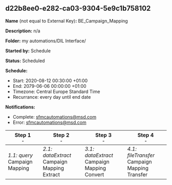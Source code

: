 ## d22b8ee0-e282-ca03-9304-5e9c1b758102

**Name** (not equal to External Key)**:** BE_Campaign_Mapping

**Description:** n/a

**Folder:** my automations/DIL Interface/

**Started by:** Schedule

**Status:** Scheduled

**Schedule:**

* Start: 2020-08-12 00:30:00 +01:00
* End: 2079-06-06 00:00:00 +01:00
* Timezone: Central Europe Standard Time
* Recurrance: every day until end date

**Notifications:**

* Complete: sfmcautomations@msd.com
* Error: sfmcautomations@msd.com

| Step 1<br>_<small>-</small>_ | Step 2<br>_<small>-</small>_ | Step 3<br>_<small>-</small>_ | Step 4<br>_<small>-</small>_ |
| --- | --- | --- | --- |
| _1.1: query_<br>Campaign Mapping | _2.1: dataExtract_<br>Campaign Mapping Extract | _3.1: dataExtract_<br>Campaign Mapping Convert | _4.1: fileTransfer_<br>Campaign Mapping Transfer |

